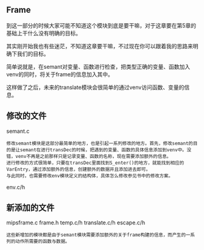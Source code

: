 ## Frame
到这一部分的时候大家可能不知道这个模块到底是要干嘛，对于这章要在第5章的基础上干什么没有明确的目标。

其实刚开始我也有些迷茫，不知道这章要干嘛，不过现在你可以跟着我的思路来明确下我们的目标。

简单说就是，在semant对变量、函数进行检查，把类型正确的变量、函数加入venv的同时，将关于frame的信息加入其中。

这样做了之后，未来的translate模块会很简单的通过venv访问函数、变量的信息。

## 修改的文件
semant.c
```
修改semant模块是这部分最简单的地方，也是引起一系列修改的地方。首先，修改semant的目的是让semant在进行transDec的时候，把遇到的变量、函数的具体信息添加到venv中。没错，venv不再是之前那样只是记录变量、函数的名称，现在需要添加额外的信息。
进行修改的方式很简单，只要在transDec里面找到S_enter()的地方，就能找到相应的VarEntry，通过添加额外的信息，创建额外的数据并且添加进去即可。
与此同时，也需要修改env模块定义的结构体，具体怎么修改参见书中的修改方案。
```
env.c/h

## 新添加的文件
mipsframe.c
frame.h
temp.c/h
translate.c/h
escape.c/h
```
这些新增加的模块都是由于semant模块需要添加额外的关于frame构建的信息，而产生的一系列的动作所需要的函数与数据。
```
